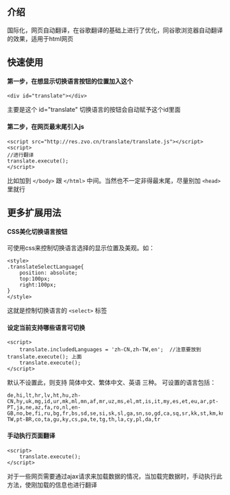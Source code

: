 
## 介绍
国际化，网页自动翻译，在谷歌翻译的基础上进行了优化，同谷歌浏览器自动翻译的效果，适用于html网页


## 快速使用
#### 第一步，在想显示切换语言按钮的位置加入这个

````
<div id="translate"></div>
````

主要是这个 id="translate" 切换语言的按钮会自动赋予这个id里面

#### 第二步，在网页最末尾引入js

````
<script src="http://res.zvo.cn/translate/translate.js"></script>
<script>
//进行翻译
translate.execute();
</script>
````

比如加到 ``</body>`` 跟 ``</html>`` 中间。当然也不一定非得最末尾，尽量别加 ``<head>`` 里就行

## 更多扩展用法

#### CSS美化切换语言按钮
可使用css来控制切换语言选择的显示位置及美观。如：

````
<style>
.translateSelectLanguage{
	position: absolute;
	top:100px;
	right:100px;
}
</style>
````
这就是控制切换语言的 ``<select>`` 标签

#### 设定当前支持哪些语言可切换

````
<script>
	translate.includedLanguages = 'zh-CN,zh-TW,en';  //注意要放到 translate.execute(); 上面
	translate.execute();
</script>
````

默认不设置此，则支持 简体中文、繁体中文、英语 三种。
可设置的语言包括：

````
de,hi,lt,hr,lv,ht,hu,zh-CN,hy,uk,mg,id,ur,mk,ml,mn,af,mr,uz,ms,el,mt,is,it,my,es,et,eu,ar,pt-PT,ja,ne,az,fa,ro,nl,en-GB,no,be,fi,ru,bg,fr,bs,sd,se,si,sk,sl,ga,sn,so,gd,ca,sq,sr,kk,st,km,kn,sv,ko,sw,gl,zh-TW,pt-BR,co,ta,gu,ky,cs,pa,te,tg,th,la,cy,pl,da,tr
````


#### 手动执行页面翻译


````
<script>
	translate.execute();
</script>
````
对于一些网页需要通过ajax请求来加载数据的情况，当加载完数据时，手动执行此方法，使刚加载的信息也进行翻译


